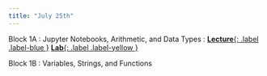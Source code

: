 ```yaml
---
title: "July 25th"
---
```


Block 1A
: Jupyter Notebooks, Arithmetic, and Data Types
    : [**Lecture**{: .label .label-blue }](#) [**Lab**{: .label .label-yellow }](#)

Block 1B
: Variables, Strings, and Functions